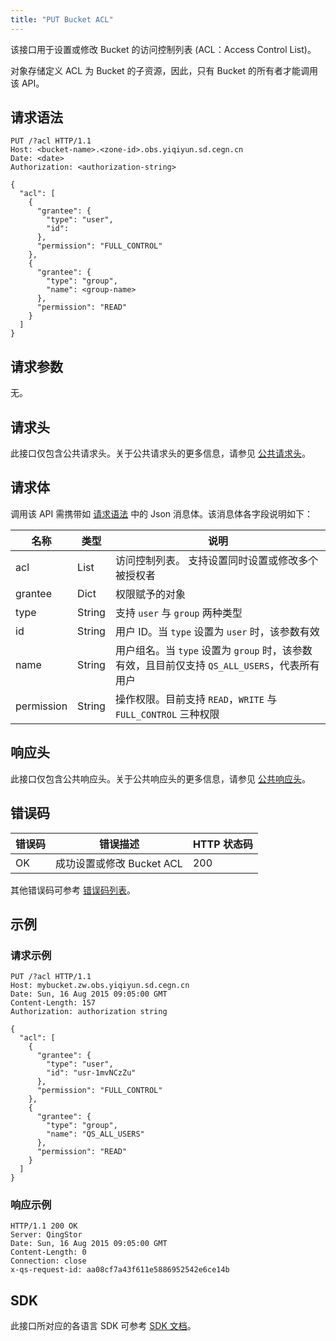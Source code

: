 ```yaml
---
title: "PUT Bucket ACL"
---
```


该接口用于设置或修改 Bucket 的访问控制列表 (ACL：Access Control List)。

对象存储定义 ACL 为 Bucket 的子资源，因此，只有 Bucket 的所有者才能调用该 API。

## 请求语法

```http
PUT /?acl HTTP/1.1
Host: <bucket-name>.<zone-id>.obs.yiqiyun.sd.cegn.cn
Date: <date>
Authorization: <authorization-string>

{
  "acl": [
    {
      "grantee": {
        "type": "user",
        "id":
      },
      "permission": "FULL_CONTROL"
    },
    {
      "grantee": {
        "type": "group",
        "name": <group-name>
      },
      "permission": "READ"
    }
  ]
}
```

## 请求参数

无。

## 请求头

此接口仅包含公共请求头。关于公共请求头的更多信息，请参见 [公共请求头](/storage/object-storage/api/common_header/#请求头字段-request-header)。

## 请求体

调用该 API 需携带如 [请求语法](#请求语法) 中的 Json 消息体。该消息体各字段说明如下：

| 名称 | 类型 | 说明 |
| --- | --- | --- |
| acl | List | 访问控制列表。 支持设置同时设置或修改多个被授权者|
| grantee | Dict | 权限赋予的对象 |
| type | String | 支持 `user` 与 `group` 两种类型 |
| id | String | 用户 ID。当 `type` 设置为 `user` 时，该参数有效 |
| name | String | 用户组名。当 `type` 设置为 `group` 时，该参数有效，且目前仅支持 `QS_ALL_USERS`，代表所有用户 |
| permission | String | 操作权限。目前支持 `READ`，`WRITE` 与 `FULL_CONTROL` 三种权限|

## 响应头

此接口仅包含公共响应头。关于公共响应头的更多信息，请参见 [公共响应头](/storage/object-storage/api/common_header/#响应头字段-response-header)。

## 错误码

| 错误码 | 错误描述 | HTTP 状态码 |
| --- | --- | --- |
| OK | 成功设置或修改 Bucket ACL | 200 |

其他错误码可参考 [错误码列表](/storage/object-storage/api/error_code/#错误码列表)。

## 示例

### 请求示例

```http
PUT /?acl HTTP/1.1
Host: mybucket.zw.obs.yiqiyun.sd.cegn.cn
Date: Sun, 16 Aug 2015 09:05:00 GMT
Content-Length: 157
Authorization: authorization string

{
  "acl": [
    {
      "grantee": {
        "type": "user",
        "id": "usr-1mvNCzZu"
      },
      "permission": "FULL_CONTROL"
    },
    {
      "grantee": {
        "type": "group",
        "name": "QS_ALL_USERS"
      },
      "permission": "READ"
    }
  ]
}
```

### 响应示例

```http
HTTP/1.1 200 OK
Server: QingStor
Date: Sun, 16 Aug 2015 09:05:00 GMT
Content-Length: 0
Connection: close
x-qs-request-id: aa08cf7a43f611e5886952542e6ce14b
```

## SDK

此接口所对应的各语言 SDK 可参考 [SDK 文档](/storage/object-storage/sdk/)。
